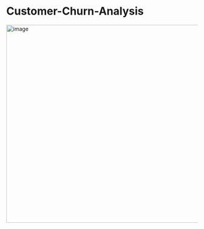 # Customer-Churn-Analysis
<img width="1280" height="520" alt="image" src="https://github.com/user-attachments/assets/9bfd53ba-49b7-4c72-9834-b3dacfcd99f6" />
